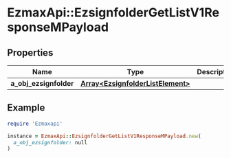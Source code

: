 # EzmaxApi::EzsignfolderGetListV1ResponseMPayload

## Properties

| Name | Type | Description | Notes |
| ---- | ---- | ----------- | ----- |
| **a_obj_ezsignfolder** | [**Array&lt;EzsignfolderListElement&gt;**](EzsignfolderListElement.md) |  |  |

## Example

```ruby
require 'Ezmaxapi'

instance = EzmaxApi::EzsignfolderGetListV1ResponseMPayload.new(
  a_obj_ezsignfolder: null
)
```

